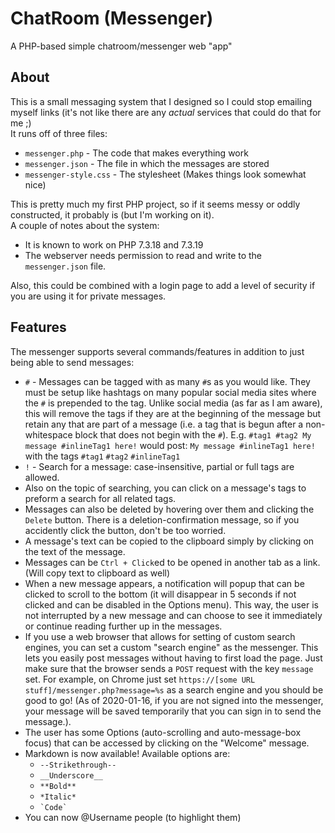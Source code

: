 # ChatRoom (Messenger)

A PHP-based simple chatroom/messenger web "app"

## About

This is a small messaging system that I designed so I could stop emailing myself links (it's not like there are any *actual* services that could do that for me ;)\
It runs off of three files:

- `messenger.php` - The code that makes everything work
- `messenger.json` - The file in which the messages are stored
- `messenger-style.css` - The stylesheet (Makes things look somewhat nice)

This is pretty much my first PHP project, so if it seems messy or oddly constructed, it probably is (but I'm working on it).\
A couple of notes about the system:

- It is known to work on PHP 7.3.18 and 7.3.19
- The webserver needs permission to read and write to the `messenger.json` file.

Also, this could be combined with a login page to add a level of security if you are using it for private messages.

## Features

The messenger supports several commands/features in addition to just being able to send messages:

- `#` - Messages can be tagged with as many `#`s as you would like. They must be setup like hashtags on many popular social media sites where the `#` is prepended to the tag. Unlike social media (as far as I am aware), this will remove the tags if they are at the beginning of the message but retain any that are part of a message (i.e. a tag that is begun after a non-whitespace block that does not begin with the `#`). E.g. `#tag1 #tag2 My message #inlineTag1 here!` would post: `My message #inlineTag1 here!` with the tags `#tag1` `#tag2` `#inlineTag1`
- `!` - Search for a message: case-insensitive, partial or full tags are allowed.
- Also on the topic of searching, you can click on a message's tags to preform a search for all related tags.
- Messages can also be deleted by hovering over them and clicking the `Delete` button. There is a deletion-confirmation message, so if you accidently click the button, don't be too worried.
- A message's text can be copied to the clipboard simply by clicking on the text of the message.
- Messages can be `Ctrl + Click`ed to be opened in another tab as a link. (Will copy text to clipboard as well)
- When a new message appears, a notification will popup that can be clicked to scroll to the bottom (it will disappear in 5 seconds if not clicked and can be disabled in the Options menu). This way, the user is not interrupted by a new message and can choose to see it immediately or continue reading further up in the messages.
- If you use a web browser that allows for setting of custom search engines, you can set a custom "search engine" as the messenger. This lets you easily post messages without having to first load the page. Just make sure that the browser sends a `POST` request with the key `message` set. For example, on Chrome just set `https://[some URL stuff]/messenger.php?message=%s` as a search engine and you should be good to go! (As of 2020-01-16, if you are not signed into the messenger, your message will be saved temporarily that you can sign in to send the message.).
- The user has some Options (auto-scrolling and auto-message-box focus) that can be accessed by clicking on the "Welcome" message.
- Markdown is now available! Available options are:
    * `--Strikethrough--`
    * `__Underscore__`
    * `**Bold**`
    * `*Italic*`
    * ``` `Code` ```
- You can now @Username people (to highlight them)
